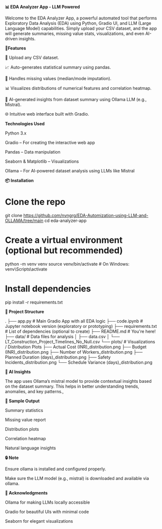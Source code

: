  **📊 EDA Analyzer App - LLM Powered**
 
  Welcome to the EDA Analyzer App, a powerful automated tool that performs Exploratory Data Analysis (EDA) using Python, Gradio UI, and LLM (Large Language Model) capabilities. 
  Simply upload your CSV dataset, and the app will generate summaries, missing value stats, visualizations, and even AI-driven insights.

 **🚀Features**
 
📁 Upload any CSV dataset.

📈 Auto-generates statistical summary using pandas.

🧼 Handles missing values (median/mode imputation).

📊 Visualizes distributions of numerical features and correlation heatmap.

🤖 AI-generated insights from dataset summary using Ollama LLM (e.g., Mistral).

🌐 Intuitive web interface built with Gradio.

**Technologies Used**

Python 3.x

Gradio – For creating the interactive web app

Pandas – Data manipulation

Seaborn & Matplotlib – Visualizations

Ollama – For AI-powered dataset analysis using LLMs like Mistral

**📦 Installation**

# Clone the repo
git clone https://github.com/nvngrg/EDA-Automization-using-LLM-and-OLLAMA/tree/main
cd eda-analyzer-app

# Create a virtual environment (optional but recommended)
python -m venv venv
source venv/bin/activate  # On Windows: venv\Scripts\activate

# Install dependencies
pip install -r requirements.txt

**📂 Project Structure**

.
├── app.py                             # Main Gradio App with all EDA logic
├── code.ipynb                         # Jupyter notebook version (exploratory or prototyping)
├── requirements.txt                   # List of dependencies (optional to create)
├── README.md                          # You're here!
├── data/                              # Data files for analysis
│   ├── data.csv
│   └── LT_Construction_Project_Timelines_No_Null.csv
└── plots/                             # Visualizations / Distribution Plots
    ├── Actual Cost (INR)_distribution.png
    ├── Budget (INR)_distribution.png
    ├── Number of Workers_distribution.png
    ├── Planned Duration (days)_distribution.png
    ├── Safety Incidents_distribution.png
    └── Schedule Variance (days)_distribution.png

**🧠 AI Insights**

The app uses Ollama’s mistral model to provide contextual insights based on the dataset summary. This helps in better understanding trends, anomalies, and key patterns.,

**📸 Sample Output**

Summary statistics

Missing value report

Distribution plots

Correlation heatmap

Natural language insights

**🔒 Note**

Ensure ollama is installed and configured properly.

Make sure the LLM model (e.g., mistral) is downloaded and available via ollama.

**🙌 Acknowledgments**

Ollama for making LLMs locally accessible

Gradio for beautiful UIs with minimal code

Seaborn for elegant visualizations





